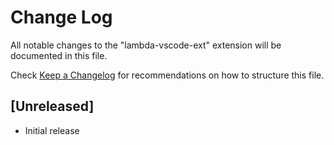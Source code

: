 # Change Log
All notable changes to the "lambda-vscode-ext" extension will be documented in this file.

Check [Keep a Changelog](http://keepachangelog.com/) for recommendations on how to structure this file.

## [Unreleased]
- Initial release